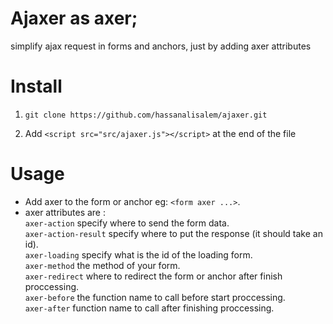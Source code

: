 # Ajaxer as axer;
simplify ajax request in forms and anchors, just by adding
axer attributes


# Install
1. `git clone https://github.com/hassanalisalem/ajaxer.git`

2. Add `<script src="src/ajaxer.js"></script>` at the end of the file

# Usage
- Add axer to the form or anchor eg: `<form axer ...>`.
- axer attributes are :<br />
`axer-action` specify where to send the form data.<br />
`axer-action-result` specify where to put the response (it should take an id).<br />
`axer-loading` specify what is the id of the loading form.<br />
`axer-method` the method of your form.<br />
`axer-redirect` where to redirect the form or anchor after finish proccessing.<br />
`axer-before` the function name to call before start proccessing.<br />
`axer-after` function name to call after finishing proccessing.<br />

